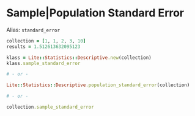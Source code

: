 # Sample|Population Standard Error

Alias: `standard_error`

```ruby
collection = [1, 1, 2, 3, 10]
results = 1.512613632095123

klass = Lite::Statistics::Descriptive.new(collection)
klass.sample_standard_error

# - or -

Lite::Statistics::Descriptive.population_standard_error(collection)

# - or -

collection.sample_standard_error
```
